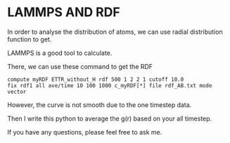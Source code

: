 # LAMMPS AND RDF

In order to analyse the distribution of atoms, we can use radial distribution function to get.

LAMMPS is a good tool to calculate.

There, we can use these command to get the RDF

  ```
  compute myRDF ETTR_without_H rdf 500 1 2 2 1 cutoff 10.0
  fix rdf1 all ave/time 10 100 1000 c_myRDF[*] file rdf_AB.txt mode vector
  ```

However, the curve is not smooth due to the one timestep data.

Then I write this python to average the g(r) based on your all timestep.

If you have any questions, please feel free to ask me.
